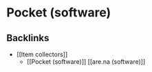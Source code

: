# Pocket (software)

## Backlinks
* [[Item collectors]]
	* [[Pocket (software)]]
[[are.na (software)]]

<!-- {BearID:BDAA0210-5F8E-4B91-B320-3AABE5A91185-17399-00000102B7FDF6DE} -->
